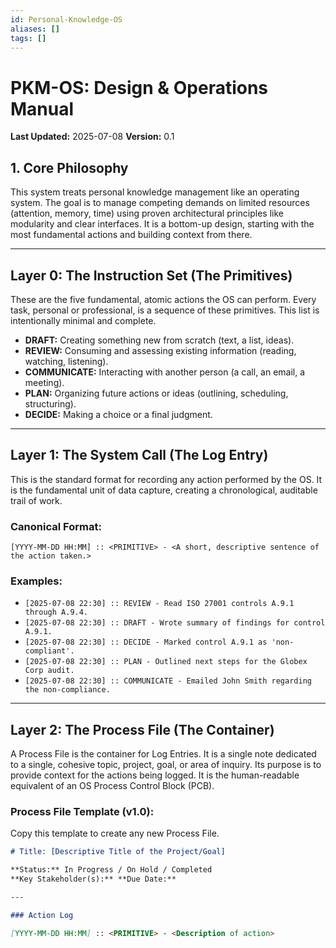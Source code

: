 ```yaml
---
id: Personal-Knowledge-OS
aliases: []
tags: []
---
```


# PKM-OS: Design & Operations Manual

**Last Updated:** 2025-07-08
**Version:** 0.1

## 1. Core Philosophy

This system treats personal knowledge management like an operating system. The goal is to manage competing demands on limited resources (attention, memory, time) using proven architectural principles like modularity and clear interfaces. It is a bottom-up design, starting with the most fundamental actions and building context from there.

---

## Layer 0: The Instruction Set (The Primitives)

These are the five fundamental, atomic actions the OS can perform. Every task, personal or professional, is a sequence of these primitives. This list is intentionally minimal and complete.

- **DRAFT:** Creating something new from scratch (text, a list, ideas).
- **REVIEW:** Consuming and assessing existing information (reading, watching, listening).
- **COMMUNICATE:** Interacting with another person (a call, an email, a meeting).
- **PLAN:** Organizing future actions or ideas (outlining, scheduling, structuring).
- **DECIDE:** Making a choice or a final judgment.

---

## Layer 1: The System Call (The Log Entry)

This is the standard format for recording any action performed by the OS. It is the fundamental unit of data capture, creating a chronological, auditable trail of work.

### Canonical Format:

`[YYYY-MM-DD HH:MM] :: <PRIMITIVE> - <A short, descriptive sentence of the action taken.>`

### Examples:

- `[2025-07-08 22:30] :: REVIEW - Read ISO 27001 controls A.9.1 through A.9.4.`
- `[2025-07-08 22:30] :: DRAFT - Wrote summary of findings for control A.9.1.`
- `[2025-07-08 22:30] :: DECIDE - Marked control A.9.1 as 'non-compliant'.`
- `[2025-07-08 22:30] :: PLAN - Outlined next steps for the Globex Corp audit.`
- `[2025-07-08 22:30] :: COMMUNICATE - Emailed John Smith regarding the non-compliance.`

---

## Layer 2: The Process File (The Container)

A Process File is the container for Log Entries. It is a single note dedicated to a single, cohesive topic, project, goal, or area of inquiry. Its purpose is to provide context for the actions being logged. It is the human-readable equivalent of an OS Process Control Block (PCB).

### Process File Template (v1.0):

Copy this template to create any new Process File.

```markdown
# Title: [Descriptive Title of the Project/Goal]

**Status:** In Progress / On Hold / Completed
**Key Stakeholder(s):** **Due Date:**

---

### Action Log

[YYYY-MM-DD HH:MM] :: <PRIMITIVE> - <Description of action>
```
